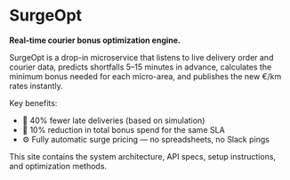 # SurgeOpt

**Real-time courier bonus optimization engine.**

SurgeOpt is a drop-in microservice that listens to live delivery order and courier data, predicts shortfalls 5–15 minutes in advance, calculates the minimum bonus needed for each micro-area, and publishes the new €/km rates instantly.

Key benefits:

- 🚚 40% fewer late deliveries (based on simulation)
- 💸 10% reduction in total bonus spend for the same SLA
- ⚙️ Fully automatic surge pricing — no spreadsheets, no Slack pings

This site contains the system architecture, API specs, setup instructions, and optimization methods.
